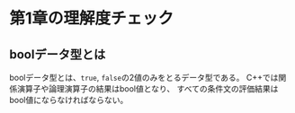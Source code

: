 # 第1章の理解度チェック

## boolデータ型とは

boolデータ型とは、`true`, `false`の2値のみをとるデータ型である。
C++では関係演算子や論理演算子の結果はbool値となり、
すべての条件文の評価結果はbool値にならなければならない。
